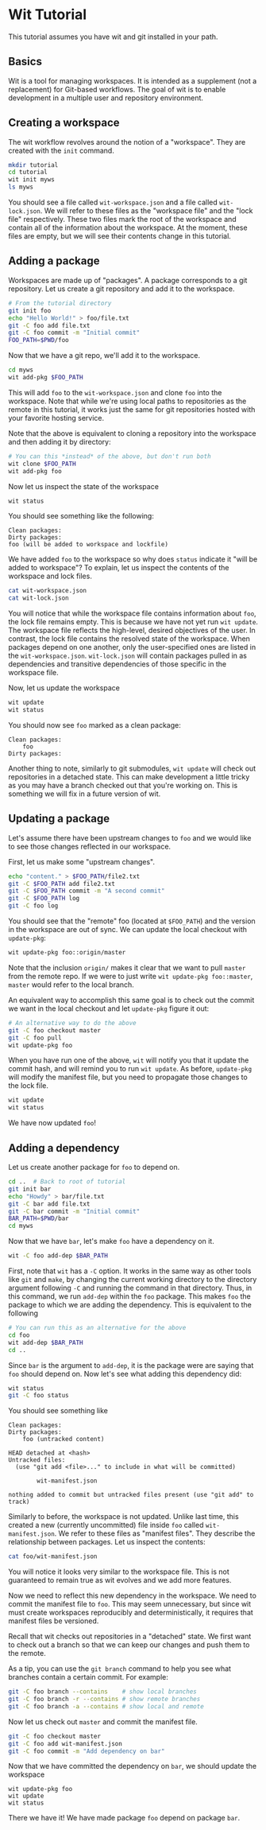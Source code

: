 # Wit Tutorial

This tutorial assumes you have wit and git installed in your path.

## Basics

Wit is a tool for managing workspaces. It is intended as a supplement (not a replacement)
for Git-based workflows.
The goal of wit is to enable development in a multiple user and repository environment.

## Creating a workspace

The wit workflow revolves around the notion of a "workspace".
They are created with the `init` command.

```bash
mkdir tutorial
cd tutorial
wit init myws
ls myws
```

You should see a file called `wit-workspace.json` and a file called `wit-lock.json`.
We will refer to these files as the "workspace file" and the "lock file" respectively.
These two files mark the root of the workspace and contain all of the information
about the workspace.
At the moment, these files are empty, but we will see their contents change in this tutorial.

## Adding a package

Workspaces are made up of "packages". A package corresponds to a git repository.
Let us create a git repository and add it to the workspace.

```bash
# From the tutorial directory
git init foo
echo "Hello World!" > foo/file.txt
git -C foo add file.txt
git -C foo commit -m "Initial commit"
FOO_PATH=$PWD/foo
```

Now that we have a git repo, we'll add it to the workspace.

```bash
cd myws
wit add-pkg $FOO_PATH
```

This will add `foo` to the `wit-workspace.json` and clone `foo` into the workspace.
Note that while we're using local paths to repositories as the remote in this tutorial,
it works just the same for git repositories hosted with your favorite hosting service.

Note that the above is equivalent to cloning a repository into the workspace and then adding it by directory:

```bash
# You can this *instead* of the above, but don't run both
wit clone $FOO_PATH
wit add-pkg foo
```

Now let us inspect the state of the workspace

```bash
wit status
```

You should see something like the following:

```
Clean packages:
Dirty packages:
foo (will be added to workspace and lockfile)
```

We have added `foo` to the workspace so why does `status` indicate it "will be added to workspace"?
To explain, let us inspect the contents of the workspace and lock files.

```bash
cat wit-workspace.json
cat wit-lock.json
```

You will notice that while the workspace file contains information about `foo`,
the lock file remains empty.
This is because we have not yet run `wit update`.
The workspace file reflects the high-level, desired objectives of the user.
In contrast, the lock file contains the resolved state of the workspace.
When packages depend on one another, only the user-specified ones are listed in
the `wit-workspace.json`.
`wit-lock.json` will contain packages pulled in as dependencies and transitive
dependencies of those specific in the workspace file.

Now, let us update the workspace

```bash
wit update
wit status
```

You should now see `foo` marked as a clean package:

```
Clean packages:
    foo
Dirty packages:
```

Another thing to note, similarly to git submodules, `wit update` will check out
repositories in a detached state.
This can make development a little tricky as you may have a branch checked out
that you're working on. This is something we will fix in a future version of wit.

## Updating a package

Let's assume there have been upstream changes to `foo` and we would like to see
those changes reflected in our workspace.

First, let us make some "upstream changes".

```bash
echo "content." > $FOO_PATH/file2.txt
git -C $FOO_PATH add file2.txt
git -C $FOO_PATH commit -m "A second commit"
git -C $FOO_PATH log
git -C foo log
```

You should see that the "remote" foo (located at `$FOO_PATH`) and the version in the
workspace are out of sync. We can update the local checkout with `update-pkg`:

```bash
wit update-pkg foo::origin/master
```

Note that the inclusion `origin/` makes it clear that we want to pull `master` from the
remote repo. If we were to just write `wit update-pkg foo::master`, `master` would refer
to the local branch.

An equivalent way to accomplish this same goal is to check out the commit we want in the
local checkout and let `update-pkg` figure it out:

```bash
# An alternative way to do the above
git -C foo checkout master
git -C foo pull
wit update-pkg foo
```

When you have run one of the above, `wit` will notify you that it update the commit hash,
and will remind you to run `wit update`.
As before, `update-pkg` will modify the manifest file, but you need to propagate those changes
to the lock file.

```bash
wit update
wit status
```

We have now updated `foo`!


## Adding a dependency

Let us create another package for `foo` to depend on.

```bash
cd ..  # Back to root of tutorial
git init bar
echo "Howdy" > bar/file.txt
git -C bar add file.txt
git -C bar commit -m "Initial commit"
BAR_PATH=$PWD/bar
cd myws
```

Now that we have `bar`, let's make `foo` have a dependency on it.

```bash
wit -C foo add-dep $BAR_PATH
```

First, note that `wit` has a `-C` option. It works in the same way as other tools like
`git` and `make`, by changing the current working directory to the directory argument
following `-C` and running the command in that directory.
Thus, in this command, we run `add-dep` within the `foo` package.
This makes `foo` the package to which we are adding the dependency.
This is equivalent to the following

```bash
# You can run this as an alternative for the above
cd foo
wit add-dep $BAR_PATH
cd ..
```

Since `bar` is the argument to `add-dep`, it is the package were are
saying that `foo` should depend on.
Now let's see what adding this dependency did:

```bash
wit status
git -C foo status
```

You should see something like

```
Clean packages:
Dirty packages:
    foo (untracked content)
```
```
HEAD detached at <hash>
Untracked files:
  (use "git add <file>..." to include in what will be committed)

        wit-manifest.json

nothing added to commit but untracked files present (use "git add" to track)
```

Similarly to before, the workspace is not updated.
Unlike last time, this created a new (currently uncommitted) file inside `foo` called
`wit-manifest.json`. We refer to these files as "manifest files".
They describe the relationship between packages. Let us inspect the contents:

```bash
cat foo/wit-manifest.json
```

You will notice it looks very similar to the workspace file.
This is not guaranteed to remain true as wit evolves and we add more features.

Now we need to reflect this new dependency in the workspace.
We need to commit the manifest file to `foo`.
This may seem unnecessary, but since wit must create workspaces reproducibly
and deterministically, it requires that manifest files be versioned.

Recall that wit checks out repositories in a "detached" state.
We first want to check out a branch so that we can keep our changes and push them
to the remote.

As a tip, you can use the `git branch` command to help you see what branches
contain a certain commit. For example:

```bash
git -C foo branch --contains    # show local branches
git -C foo branch -r --contains # show remote branches
git -C foo branch -a --contains # show local and remote
```

Now let us check out `master` and commit the manifest file.

```bash
git -C foo checkout master
git -C foo add wit-manifest.json
git -C foo commit -m "Add dependency on bar"
```

Now that we have committed the dependency on `bar`, we should update the workspace

```
wit update-pkg foo
wit update
wit status
```

There we have it! We have made package `foo` depend on package `bar`.

